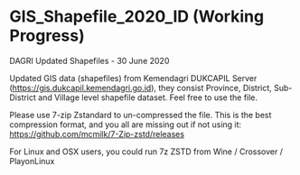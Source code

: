 # GIS_Shapefile_2020_ID (Working Progress)
DAGRI Updated Shapefiles - 30 June 2020

Updated GIS data (shapefiles) from Kemendagri DUKCAPIL Server (https://gis.dukcapil.kemendagri.go.id), they consist Province, District, Sub-District and Village level shapefile dataset. Feel free to use the file. 

Please use 7-zip Zstandard to un-compressed the file. This is the best compression format, and you all are missing out if not using it: 
https://github.com/mcmilk/7-Zip-zstd/releases

For Linux and OSX users, you could run 7z ZSTD from Wine / Crossover / PlayonLinux
